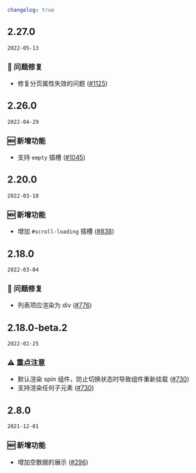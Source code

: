 ```yaml
changelog: true
```

## 2.27.0

`2022-05-13`

### 🐛 问题修复

- 修复分页属性失效的问题 ([#1125](https://github.com/arco-design/arco-design-vue/pull/1125))


## 2.26.0

`2022-04-29`

### 🆕 新增功能

- 支持 `empty` 插槽 ([#1045](https://github.com/arco-design/arco-design-vue/pull/1045))


## 2.20.0

`2022-03-18`

### 🆕 新增功能

- 增加 `#scroll-loading` 插槽 ([#838](https://github.com/arco-design/arco-design-vue/pull/838))


## 2.18.0

`2022-03-04`

### 🐛 问题修复

- 列表项应渲染为 div ([#776](https://github.com/arco-design/arco-design-vue/pull/776))


## 2.18.0-beta.2

`2022-02-25`

### ⚠️ 重点注意

- 默认渲染 spin 组件，防止切换状态时导致组件重新挂载 ([#730](https://github.com/arco-design/arco-design-vue/pull/730))
- 支持渲染任何子元素 ([#730](https://github.com/arco-design/arco-design-vue/pull/730))


## 2.8.0

`2021-12-01`

### 🆕 新增功能

- 增加空数据的展示 ([#296](https://github.com/arco-design/arco-design-vue/pull/296))

